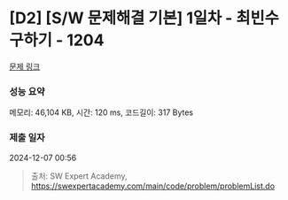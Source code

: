 # [D2] [S/W 문제해결 기본] 1일차 - 최빈수 구하기 - 1204 

[문제 링크](https://swexpertacademy.com/main/code/problem/problemDetail.do?contestProbId=AV13zo1KAAACFAYh) 

### 성능 요약

메모리: 46,104 KB, 시간: 120 ms, 코드길이: 317 Bytes

### 제출 일자

2024-12-07 00:56



> 출처: SW Expert Academy, https://swexpertacademy.com/main/code/problem/problemList.do